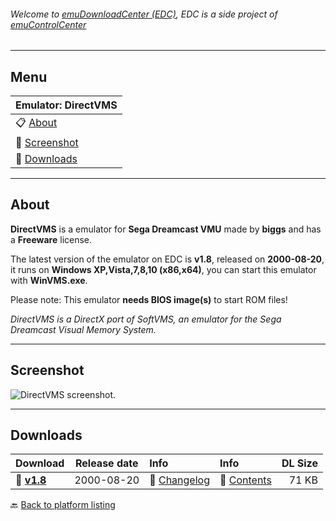###### Welcome to [emuDownloadCenter (EDC)](https://github.com/PhoenixInteractiveNL/emuDownloadCenter/wiki/), EDC is a side project of [emuControlCenter](https://github.com/PhoenixInteractiveNL/emuControlCenter/wiki/)
***
## Menu
| **Emulator: DirectVMS** |
|:---------|
| :clipboard: [About](#about) |
| :sunrise: [Screenshot](#screenshot) |
| :floppy_disk: [Downloads](#downloads) |
***
## About
**DirectVMS** is a emulator for **Sega Dreamcast VMU** made by **biggs** and has a **Freeware** license.

The latest version of the emulator on EDC is **v1.8**, released on **2000-08-20**, it runs on **Windows XP,Vista,7,8,10 (x86,x64)**, you can start this emulator with **WinVMS.exe**.

Please note: This emulator **needs BIOS image(s)** to start ROM files!

_DirectVMS is a DirectX port of SoftVMS, an emulator for the Sega Dreamcast Visual Memory System._
***
## Screenshot
![](https://raw.githubusercontent.com/PhoenixInteractiveNL/emuDownloadCenter/master/hooks/directvms/screen.jpg "DirectVMS screenshot.")
***
## Downloads
| Download | Release date  | Info       | Info       | DL Size    |
|:---------|:-------------:|:-----------|:-----------|-----------:|
| :floppy_disk: [**v1.8**](https://github.com/PhoenixInteractiveNL/edc-repo0003/raw/master/directvms/1.8.7z) | 2000-08-20 | :page_facing_up: [Changelog](https://github.com/PhoenixInteractiveNL/edc-repo0003/blob/master/directvms/1.8_changelog.txt) | :mag_right: [Contents](https://github.com/PhoenixInteractiveNL/edc-repo0003/blob/master/directvms/1.8_contents.txt) | 71 KB |

:back: [Back to platform listing](https://github.com/PhoenixInteractiveNL/emuDownloadCenter/wiki/EDC-Platform-List)
